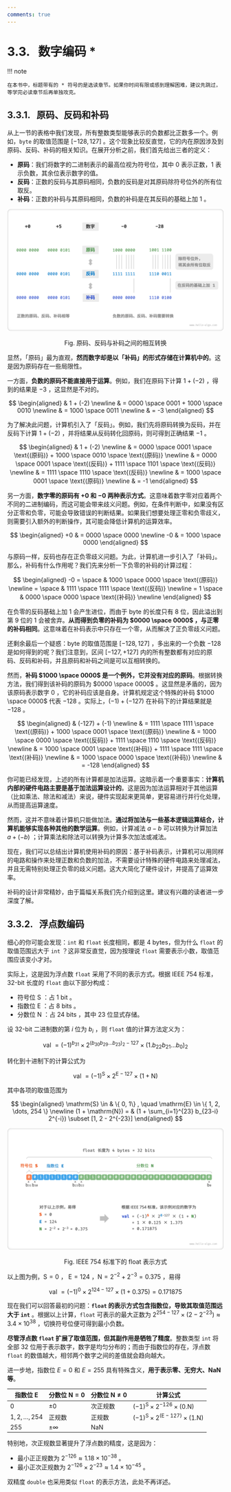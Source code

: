 ```yaml
---
comments: true
---
```


# 3.3. &nbsp; 数字编码 *

!!! note

    在本书中，标题带有的 * 符号的是选读章节。如果你时间有限或感到理解困难，建议先跳过，等学完必读章节后再单独攻克。

## 3.3.1. &nbsp; 原码、反码和补码

从上一节的表格中我们发现，所有整数类型能够表示的负数都比正数多一个。例如，`byte` 的取值范围是 $[-128, 127]$ 。这个现象比较反直觉，它的内在原因涉及到原码、反码、补码的相关知识。在展开分析之前，我们首先给出三者的定义：

- **原码**：我们将数字的二进制表示的最高位视为符号位，其中 $0$ 表示正数，$1$ 表示负数，其余位表示数字的值。
- **反码**：正数的反码与其原码相同，负数的反码是对其原码除符号位外的所有位取反。
- **补码**：正数的补码与其原码相同，负数的补码是在其反码的基础上加 $1$ 。

![原码、反码与补码之间的相互转换](number_encoding.assets/1s_2s_complement.png)

<p align="center"> Fig. 原码、反码与补码之间的相互转换 </p>

显然，「原码」最为直观，**然而数字却是以「补码」的形式存储在计算机中的**。这是因为原码存在一些局限性。

一方面，**负数的原码不能直接用于运算**。例如，我们在原码下计算 $1 + (-2)$ ，得到的结果是 $-3$ ，这显然是不对的。

$$
\begin{aligned}
& 1 + (-2) \newline
& = 0000 \space 0001 + 1000 \space 0010 \newline
& = 1000 \space 0011 \newline
& = -3
\end{aligned}
$$

为了解决此问题，计算机引入了「反码」。例如，我们先将原码转换为反码，并在反码下计算 $1 + (-2)$ ，并将结果从反码转化回原码，则可得到正确结果 $-1$ 。

$$
\begin{aligned}
& 1 + (-2) \newline
& = 0000 \space 0001 \space \text{(原码)} + 1000 \space 0010 \space \text{(原码)} \newline
& = 0000 \space 0001 \space \text{(反码)} + 1111  \space 1101 \space \text{(反码)} \newline
& = 1111 \space 1110 \space \text{(反码)} \newline
& = 1000 \space 0001 \space \text{(原码)} \newline
& = -1
\end{aligned}
$$

另一方面，**数字零的原码有 $+0$ 和 $-0$ 两种表示方式**。这意味着数字零对应着两个不同的二进制编码，而这可能会带来歧义问题。例如，在条件判断中，如果没有区分正零和负零，可能会导致错误的判断结果。如果我们想要处理正零和负零歧义，则需要引入额外的判断操作，其可能会降低计算机的运算效率。

$$
\begin{aligned}
+0 & = 0000 \space 0000 \newline
-0 & = 1000 \space 0000
\end{aligned}
$$

与原码一样，反码也存在正负零歧义问题。为此，计算机进一步引入了「补码」。那么，补码有什么作用呢？我们先来分析一下负零的补码的计算过程：

$$
\begin{aligned}
-0 = \space & 1000 \space 0000 \space \text{(原码)} \newline
= \space & 1111 \space 1111 \space \text{(反码)} \newline
= 1 \space & 0000 \space 0000 \space \text{(补码)} \newline
\end{aligned}
$$

在负零的反码基础上加 $1$ 会产生进位，而由于 byte 的长度只有 8 位，因此溢出到第 9 位的 $1$ 会被舍弃。**从而得到负零的补码为 $0000 \space 0000$ ，与正零的补码相同**。这意味着在补码表示中只存在一个零，从而解决了正负零歧义问题。

还剩余最后一个疑惑：byte 的取值范围是 $[-128, 127]$ ，多出来的一个负数 $-128$ 是如何得到的呢？我们注意到，区间 $[-127, +127]$ 内的所有整数都有对应的原码、反码和补码，并且原码和补码之间是可以互相转换的。

然而，**补码 $1000 \space 0000$ 是一个例外，它并没有对应的原码**。根据转换方法，我们得到该补码的原码为 $0000 \space 0000$ 。这显然是矛盾的，因为该原码表示数字 $0$ ，它的补码应该是自身。计算机规定这个特殊的补码 $1000 \space 0000$ 代表 $-128$ 。实际上，$(-1) + (-127)$ 在补码下的计算结果就是 $-128$ 。

$$
\begin{aligned}
& (-127) + (-1) \newline
& = 1111 \space 1111 \space \text{(原码)} + 1000 \space 0001 \space \text{(原码)} \newline
& = 1000 \space 0000 \space \text{(反码)} + 1111  \space 1110 \space \text{(反码)} \newline
& = 1000 \space 0001 \space \text{(补码)} + 1111  \space 1111 \space \text{(补码)} \newline
& = 1000 \space 0000 \space \text{(补码)} \newline
& = -128
\end{aligned}
$$

你可能已经发现，上述的所有计算都是加法运算。这暗示着一个重要事实：**计算机内部的硬件电路主要是基于加法运算设计的**。这是因为加法运算相对于其他运算（比如乘法、除法和减法）来说，硬件实现起来更简单，更容易进行并行化处理，从而提高运算速度。

然而，这并不意味着计算机只能做加法。**通过将加法与一些基本逻辑运算结合，计算机能够实现各种其他的数学运算**。例如，计算减法 $a - b$ 可以转换为计算加法 $a + (-b)$ ；计算乘法和除法可以转换为计算多次加法或减法。

现在，我们可以总结出计算机使用补码的原因：基于补码表示，计算机可以用同样的电路和操作来处理正数和负数的加法，不需要设计特殊的硬件电路来处理减法，并且无需特别处理正负零的歧义问题。这大大简化了硬件设计，并提高了运算效率。

补码的设计非常精妙，由于篇幅关系我们先介绍到这里。建议有兴趣的读者进一步深度了解。

## 3.3.2. &nbsp; 浮点数编码

细心的你可能会发现：`int` 和 `float` 长度相同，都是 4 bytes，但为什么 `float` 的取值范围远大于 `int` ？这非常反直觉，因为按理说 `float` 需要表示小数，取值范围应该变小才对。

实际上，这是因为浮点数 `float` 采用了不同的表示方式。根据 IEEE 754 标准，32-bit 长度的 `float` 由以下部分构成：

- 符号位 $\mathrm{S}$ ：占 1 bit 。
- 指数位 $\mathrm{E}$ ：占 8 bits 。
- 分数位 $\mathrm{N}$ ：占 24 bits ，其中 23 位显式存储。

设 32-bit 二进制数的第 $i$ 位为 $b_i$ ，则 `float` 值的计算方法定义为：

$$
\text { val } = (-1)^{b_{31}} \times 2^{\left(b_{30} b_{29} \ldots b_{23}\right)_2-127} \times\left(1 . b_{22} b_{21} \ldots b_0\right)_2
$$

转化到十进制下的计算公式为

$$
\text { val }=(-1)^{\mathrm{S}} \times 2^{\mathrm{E} -127} \times (1 + \mathrm{N})
$$

其中各项的取值范围为

$$
\begin{aligned}
\mathrm{S} \in & \{ 0, 1\} , \quad \mathrm{E} \in \{ 1, 2, \dots, 254 \} \newline
(1 + \mathrm{N}) = & (1 + \sum_{i=1}^{23} b_{23-i} 2^{-i}) \subset [1, 2 - 2^{-23}]
\end{aligned}
$$

![IEEE 754 标准下的 float 表示方式](number_encoding.assets/ieee_754_float.png)

<p align="center"> Fig. IEEE 754 标准下的 float 表示方式 </p>

以上图为例，$\mathrm{S} = 0$ ， $\mathrm{E} = 124$ ，$\mathrm{N} = 2^{-2} + 2^{-3} = 0.375$ ，易得

$$
\text { val } = (-1)^0 \times 2^{124 - 127} \times (1 + 0.375) = 0.171875
$$

现在我们可以回答最初的问题：**`float` 的表示方式包含指数位，导致其取值范围远大于 `int`** 。根据以上计算，`float` 可表示的最大正数为 $2^{254 - 127} \times (2 - 2^{-23}) \approx 3.4 \times 10^{38}$ ，切换符号位便可得到最小负数。

**尽管浮点数 `float` 扩展了取值范围，但其副作用是牺牲了精度**。整数类型 `int` 将全部 32 位用于表示数字，数字是均匀分布的；而由于指数位的存在，浮点数 `float` 的数值越大，相邻两个数字之间的差值就会趋向越大。

进一步地，指数位 $E = 0$ 和 $E = 255$ 具有特殊含义，**用于表示零、无穷大、$\mathrm{NaN}$ 等**。

<div class="center-table" markdown>

| 指数位 E           | 分数位 $\mathrm{N} = 0$ | 分数位 $\mathrm{N} \ne 0$ | 计算公式                                                               |
| ------------------ | ----------------------- | ------------------------- | ---------------------------------------------------------------------- |
| $0$                | $\pm 0$                 | 次正规数                  | $(-1)^{\mathrm{S}} \times 2^{-126} \times (0.\mathrm{N})$              |
| $1, 2, \dots, 254$ | 正规数                  | 正规数                    | $(-1)^{\mathrm{S}} \times 2^{(\mathrm{E} -127)} \times (1.\mathrm{N})$ |
| $255$              | $\pm \infty$            | $\mathrm{NaN}$            |                                                                        |

</div>

特别地，次正规数显著提升了浮点数的精度，这是因为：

- 最小正正规数为 $2^{-126} \approx 1.18 \times 10^{-38}$ 。
- 最小正次正规数为 $2^{-126} \times 2^{-23} \approx 1.4 \times 10^{-45}$ 。

双精度 `double` 也采用类似 `float` 的表示方法，此处不再详述。
